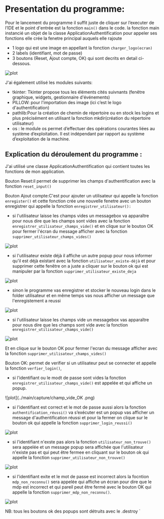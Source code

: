 # Presentation du programme:

Pour le lancement du programme il suffit juste de cliquer sur l’executer de l’IDE et le point d'entrée est la fonction ```main()``` dans le code.
la fonction main instancié un objet de la classe ApplicationAuthentification pour appeler ses fonctions
elle crée la fenetre principal auquels elle rajoute
- 1 logo qui est une image en appellant la fonction ```charger_logo(ecran)```
- 2 labels (identifiant, mot de passe)
- 3 boutons (Reset, Ajout compte, OK) qui sont decrits en detail ci-dessous.

![plot](../main/capture/capture.png)

J'ai également utilisé les modules suivants:
- tkinter: Tkinter propose tous les éléments cités suivnants (fenêtre graphique, widgets, gestionnaire d'événements)
- PILLOW: pour l'importation des image (ici c’est le logo d'authentification)
- pathlib:Pour la création de chemin de répertoire ou en stock les logins et plus précisément en utilisant la fonction mkdir(création du répertoire utilisateur)
- os : le module os permet d’effectuer des opérations courantes liées au système d’exploitation. Il est indépendant par rapport au système d’exploitation de la machine.

## Explication du déroulement du programme :
J'ai utilisé une classe ApplicationAuthentification qui contient toutes les fonctions de mon application.

Bouton Reset:il permet de supprimer les champs d'authentification avec la fonction ```reset_input()```

Bouton Ajout compte:C'est pour ajouter un utilisateur qui appelle la fonction ```enregister()``` et cette fonction crée une nouvelle fenetre avec un bouton enregistrer qui appelle la fonction ```enregistrer_utilisateur():```
- si l'utilisateur laisse les champs vides un messagebox va apparaître pour nous dire que les champs sont vides avec la fonction ``` enregistrer_utilisateur_champs_vide()``` et en clique sur le bouton OK pour fermer l'écran du message afficher avec la fonction  ```supprimer_utilisateur_champs_vides()```

![plot](../main/capture/enregistrer_utilisateur.png)

- si l'utilisateur existe déjà il affiche un autre popup pour nous informer qu'il est déjà existant avec la fonction ```utilisateur_existe-déjà``` et pour supprimer cette fenêtre on a juste a cliquer sur le bouton ok qui est manipuler par la fonction ```supprimer_utilisateur_existe_deja```


![plot](../main/capture/utilisateur_existe_déja.png)

- sinon le programme vas enregistrer et stocker le nouveau login dans le folder utilisateur  et en même temps vas nous afficher un message que l'enregistement a reussi


![plot](../main/capture/enregisitrer_avec_succès.png) 


- si l'utilisateur laisse les champs vide un messagebox vas apparaître pour nous dire que les champs sont vide avec la fonction 
``` enregistrer_utilisateur_champs_vide()```

![plot](../main/capture/champs_vide_enregistrement.png)

Et en clique sur le bouton OK pour fermer l'ecran du message afficher avec la fonction ``` supprimer_utilisateur_champs_vides() ```

Bouton OK: permet de verifier si un utilisateur peut se connecter et appelle la fonction ```verfier_login()```,
- si l'identifiant ou le modt de passe sont vides la fonction ```enregistrer_utilisateur_champs_vide()``` est appelée et qui affiche un popup.

![plot](../main/capture/champ_vide_OK .png) 
 
- si l'identifiant est correct et le mot de passe aussi alors la fonction ```authentification_réussi()``` va s’exécuter est un popup vas afficher un message d'authentification réussi et pour la fermer on clique sur le bouton ok qui appelle la fonction ```supprimer_login_reussi()```

![plot](../main/capture/authentification_reussi.png)

- si l'identifiant n'exste pas alors la fonction ```utilisateur_non_trouve()``` sera appelée et un message popup sera affichée que l'utilisateur n'existe pas et qui peut être fermee en cliquant sur le bouton ok qui appelle la fonction ```supprimer_utilisateur_non_trouve()```

 ![plot](../main/capture/utilisateur_existe_pas.png) 
 
- si l'identifiant exite  et le mot de passe est incorrect alors la focntion ```mdp_non_reconnu()``` sera appelée qui affiche un écran pour dire que le mdp est incorrect et qui pareil peut être fermé avec le bouton OK qui appelle la fonction ```supprimer_mdp_non_reconnu()```.


 ![plot](../main/capture/mdp_incorrect_ok.png) 


NB: tous les boutons ok des popups sont détruits avec le .destroy
`  




